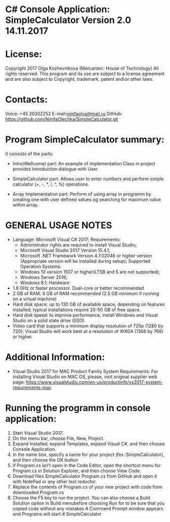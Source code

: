 
C# Console Application: SimpleCalculator Version 2.0 14.11.2017
===============================================================

License:
========
Copyright 2017 Olga Kozhevnikova (Mercantec: House of Technology) 
All rights reserved. This program and its use are subject to a license agreement 
and are also subject to Copyright, trademark, patent and\or other laws.


Contacts:
=========
Voice: +45 20302252
E-mail:nimfaolya@mail.ru
GitHub: https://github.com/NimfaOlechka/SimpleCalculator.git



Program SimpleCalculator summary:
===================================================================================
It consists of the parts: 

- Intro(Wellcome) part: An example of implementation Class in project provides Introduction dialogue with User.

- SimpleCalculator part: Allows user to enter numbers and perform simple calculator (+, -, *, /, ^, %) operations.

- Array Implementation part: Perform of using array in programm by creating one 
			     with user defined values og searching for maximum value 
                             within array.


GENERAL USAGE NOTES
===================

- Language: Microsoft Visual C# 2017;
Requirements:
   - Administrator rights are required to install Visual Studio;
   - Microsoft Visual Studio 2017 Version 15.4.1;
   - Microsoft .NET Framework Version 4.7.02046 or higher version (Appropriate version will be installed during setup);
Supported Operation Systems:
   - Windows 10 version 1507 or higher(LTSB and S are not supported);
   - Windows Server 2016;
   - Windows 8.1;
Hardware:
- 1.8 GHz or faster processor. Dual-core or better recommended
- 2 GB of RAM; 4 GB of RAM recommended (2.5 GB minimum if running on a virtual machine)
- Hard disk space: up to 130 GB of available space, depending on features installed; typical installations require 20-50 GB of free space.
- Hard disk speed: to improve performance, install Windows and Visual Studio on a solid state drive (SSD).
- Video card that supports a minimum display resolution of 720p (1280 by 720); Visual Studio will work best at a resolution of WXGA (1366 by 768) or higher.

Additional Information:
=======================

- Visual Studio 2017 for MAC Product Family System Requirements:
For installing Visual Studio on MAC OS, please, visit original supplier web page:
https://www.visualstudio.com/en-us/productinfo/vs2017-system-requirements-mac

Running the programm in console application:
============================================

1. Start Visual Studio 2017.
2. On the menu bar, choose File, New, Project.
3. Expand Installed, expand Templates, expand Visual C#, 
and then choose Console Application.
4. In the name box, specify a name for your project (fex.:SimpleCalculator), and then choose the OK button
5. if Program.cs isn't open in the Code Editor, open the shortcut 
menu for Program.cs in Solution Explorer, and then choose View Code.
6. Download files SimpleCalculator Program.cs from GitHub and open it with NotePad or any other text reductor.
7. Replace the contents of Program.cs of your new project with code from downloaded Program.cs
8. Choose the F5 key to run the project. You can also choose a Build Solution 
option in Build menubefore choosing Run for to be sure that you copied code without 
any mistakes A Command Prompt window appears and Programs will start.# SimpleCalculator

